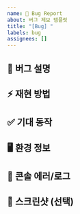 ```yaml
---
name: 🐛 Bug Report
about: 버그 제보 템플릿
title: "[Bug] "
labels: bug
assignees: []
---
```


## 🐛 버그 설명

<!-- 버그의 상세 내용을 작성해주세요 -->

## ⚡ 재현 방법

<!-- 버그를 재현하는 단계를 설명해주세요 -->

## ✅ 기대 동작

<!-- 원래 기대했던 동작 : 예) 로그인 버튼을 클릭하면 대시보드로 이동해야 합니다.-->

## 🖥️ 환경 정보

<!-- 어떤 환경에서 발생했나요? -->

## 🚨 콘솔 에러/로그

<!-- 브라우저 개발자 도구의 에러 메시지가 있다면 첨부해주세요 -->

## 📸 스크린샷 (선택)
